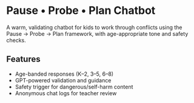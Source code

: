 # Pause • Probe • Plan Chatbot

A warm, validating chatbot for kids to work through conflicts using the Pause → Probe → Plan framework, with age-appropriate tone and safety checks.

## Features
- Age-banded responses (K–2, 3–5, 6–8)
- GPT-powered validation and guidance
- Safety trigger for dangerous/self-harm content
- Anonymous chat logs for teacher review
